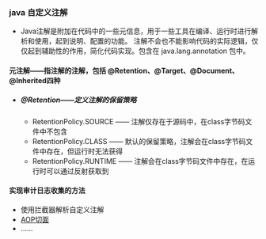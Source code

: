 ### java 自定义注解  
  - Java注解是附加在代码中的一些元信息，用于一些工具在编译、运行时进行解析和使用，起到说明、配置的功能。
注解不会也不能影响代码的实际逻辑，仅仅起到辅助性的作用，简化代码实现。包含在 java.lang.annotation 包中。

#### 元注解——指注解的注解，包括 @Retention、@Target、@Document、@Inherited四种  
 - ##### @Retention——定义注解的保留策略
     - RetentionPolicy.SOURCE —— 注解仅存在于源码中，在class字节码文件中不包含
     - RetentionPolicy.CLASS —— 默认的保留策略，注解会在class字节码文件中存在，但运行时无法获得
     - RetentionPolicy.RUNTIME —— 注解会在class字节码文件中存在，在运行时可以通过反射获取到


#### 实现审计日志收集的方法
   - 使用拦截器解析自定义注解
   - [AOP切面](https://github.com/timebusker/spring-boot/tree/master/spring-boot-8-AOP/)
   - ......